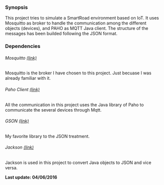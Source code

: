 ### Synopsis 

This project tries to simulate a SmartRoad environment based on IoT. It uses Mosquitto as broker to handle the communication among the different objects (devices), and PAHO as MQTT Java client. 
The structure of the messages has been builded following the JSON format. 


### Dependencies

###### Mosquitto [(link)](http://mosquitto.org/)
Mosquitto is the broker I have chosen to this project. 
Just becuase I was already familiar with it. 

 
###### Paho Client [(link)](https://eclipse.org/paho/)
All the communication in this project uses the Java library of Paho 
to communicate the several devices through Mqtt.  


###### GSON [(link)](https://github.com/google/gson)
My favorite library to the JSON treatment. 


###### Jackson [(link)](https://github.com/FasterXML/jackson-datatype-jsr310)
Jackson is used in this project to convert Java objects to JSON and vice versa. 	


**Last update: 04/06/2016** 

